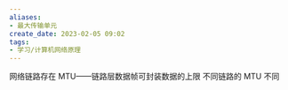 ```yaml
---
aliases:
- 最大传输单元
create_date: 2023-02-05 09:02
tags:
- 学习/计算机网络原理
---
```


网络链路存在 MTU——链路层数据帧可封装数据的上限
不同链路的 MTU 不同